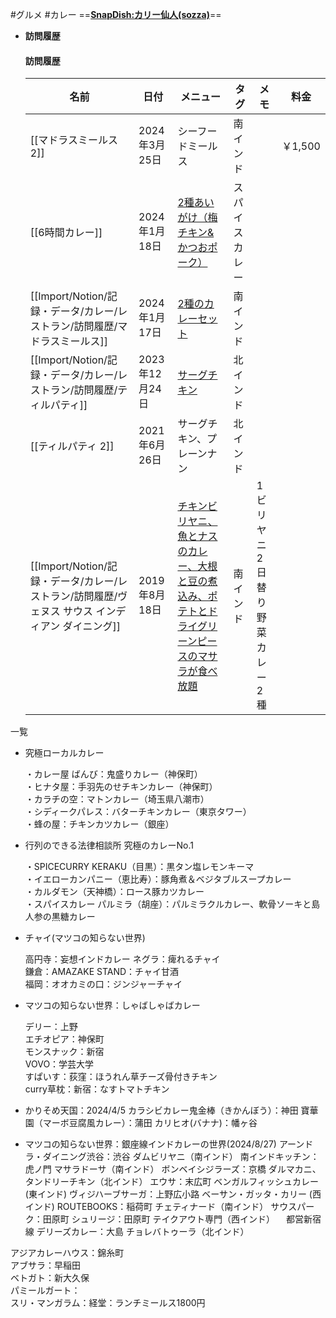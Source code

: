 #グルメ
#カレー
==**[SnapDish:カリー仙人(sozza)](https://snapdish.jp/user/sozza)**==

  

- **訪問履歴**
    
    #### 訪問履歴
    
    |名前|日付|メニュー|タグ|メモ|料金|
    |---|---|---|---|---|---|
    |[[マドラスミールス 2]]|2024年3月25日|シーフードミールス|南インド||￥1,500|
    |[[6時間カレー]]|2024年1月18日|[2種あいがけ（梅チキン&かつおポーク）](https://snapdish.jp/d/Gz1Cza)|スパイスカレー|||
    |[[Import/Notion/記録・データ/カレー/レストラン/訪問履歴/マドラスミールス]]|2024年1月17日|[2種のカレーセット](https://snapdish.jp/d/fCePqa)|南インド|||
    |[[Import/Notion/記録・データ/カレー/レストラン/訪問履歴/ティルパティ]]|2023年12月24日|[サーグチキン](https://snapdish.jp/d/TqXD0a)|北インド|||
    |[[ティルパティ 2]]|2021年6月26日|サーグチキン、プレーンナン|北インド|||
    |[[Import/Notion/記録・データ/カレー/レストラン/訪問履歴/ヴェヌス サウス インディアン ダイニング]]|2019年8月18日|[チキンビリヤニ、魚とナスのカレー、大根と豆の煮込み、ポテトとドライグリーンピースのマサラが食べ放題](https://snapdish.jp/d/1P0mHa)|南インド|1 ビリヤニ  <br>2 日替り野菜カレー2種||
    
    
      
      
    

  

一覧

- 究極ローカルカレー
    
    ・カレー屋 ばんび：鬼盛りカレー（神保町）  
    ・ヒナタ屋：手羽先のせチキンカレー（神保町）  
    ・カラチの空：マトンカレー（埼玉県八潮市）  
    ・シディークパレス：バターチキンカレー（東京タワー）  
    ・蜂の屋：チキンカツカレー（銀座）  
    
- 行列のできる法律相談所 究極のカレーNo.1
    
    ・SPICECURRY KERAKU（目黒）：黒タン塩レモンキーマ  
    ・イエローカンパニー（恵比寿）：豚角煮＆ベジタブルスープカレー  
    ・カルダモン（天神橋）：ロース豚カツカレー  
    ・スパイスカレー パルミラ（胡座）：パルミラクルカレー、軟骨ソーキと島人参の黒糖カレー  
    
- チャイ(マツコの知らない世界)
    
    高円寺：妄想インドカレー ネグラ：痺れるチャイ  
    鎌倉：AMAZAKE STAND：チャイ甘酒  
    福岡：オオカミの口：ジンジャーチャイ  
    
- マツコの知らない世界：しゃばしゃばカレー
    
    デリー：上野  
    エチオピア：神保町  
    モンスナック：新宿  
    VOVO：学芸大学  
    すぱいす：荻窪：ほうれん草チーズ骨付きチキン  
    curry草枕：新宿：なすトマトチキン  
    
- かりそめ天国：2024/4/5
    カラシビカレー鬼金棒（きかんぼう）：神田
    寶華園（マーボ豆腐風カレー）：蒲田
    カリヒオ(バナナ)：幡ヶ谷
    
- マツコの知らない世界：銀座線インドカレーの世界(2024/8/27)
    アーンドラ・ダイニング渋谷：渋谷 ダムビリヤニ（南インド）
    南インドキッチン：虎ノ門 マサラドーサ（南インド）
    ボンベイシジラーズ：京橋 ダルマカニ、タンドリーチキン（北インド）
    エウサ：末広町 ベンガルフィッシュカレー(東インド)
    ヴィジハーブサーガ：上野広小路 ベーサン・ガッタ・カリー (西インド)
    ROUTEBOOKS：稲荷町 チェティナード（南インド）
    サウスパーク：田原町 
    シュリージ：田原町 テイクアウト専門（西インド）
    　都営新宿線
    デリーズカレー：大島 チョレバトゥーラ（北インド）
     

アジアカレーハウス：錦糸町  
アブサラ：早稲田  
ベトガト：新大久保  
パミールガート：  
スリ・マンガラム：経堂：ランチミールス1800円


　